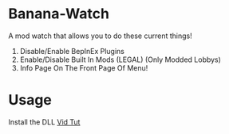 # Banana-Watch
A mod watch that allows you to do these current things!

1. Disable/Enable BepInEx Plugins
2. Enable/Disable Built In Mods (LEGAL) (Only Modded Lobbys)
3. Info Page On The Front Page Of Menu!

# Usage
Install the <a>DLL<a> <a href = "https://www.youtube.com/watch?v=Lu_-PPg6jSk">Vid Tut<a>
